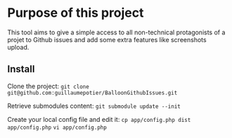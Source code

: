 # Purpose of this project

This tool aims to give a simple access to all non-technical protagonists of a projet to Github issues and add some extra features like screenshots upload.

## Install

Clone the project:
`git clone git@github.com:guillaumepotier/BalloonGithubIssues.git`

Retrieve submodules content:
`git submodule update --init`

Create your local config file and edit it:
`cp app/config.php dist app/config.php`
`vi app/config.php`